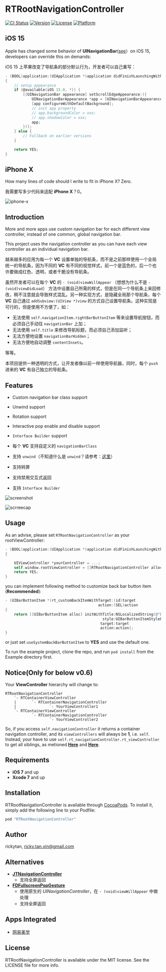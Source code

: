 # RTRootNavigationController

[![CI Status](http://img.shields.io/travis/rickytan/RTRootNavigationController.svg?style=flat)](https://travis-ci.org/rickytan/RTRootNavigationController)
[![Version](https://img.shields.io/cocoapods/v/RTRootNavigationController.svg?style=flat)](http://cocoapods.org/pods/RTRootNavigationController)
[![License](https://img.shields.io/cocoapods/l/RTRootNavigationController.svg?style=flat)](http://cocoapods.org/pods/RTRootNavigationController)
[![Platform](https://img.shields.io/cocoapods/p/RTRootNavigationController.svg?style=flat)](http://cocoapods.org/pods/RTRootNavigationController)

## iOS 15
Apple has changed some behavior of **UINavigationBar**([see](https://developer.apple.com/forums/thread/683265)）on iOS 15, developers can override this on demands:

iOS 15 上苹果改变了导航条的部分默认行为，开发者可以自己重写：

```objective-c
- (BOOL)application:(UIApplication *)application didFinishLaunchingWithOptions:(NSDictionary *)launchOptions
{
    // setup appearance
    if (@available(iOS 15.0, *)) {
        [[UINavigationBar appearance] setScrollEdgeAppearance:({
            UINavigationBarAppearance *app = [UINavigationBarAppearance new];
            [app configureWithDefaultBackground];
            // init app property
            // app.backgroundColor = xxx;
            // app.shadowColor = xxx;
            app;
        })];
    } else {
        // Fallback on earlier versions
    }

    return YES;
}
```

## iPhone X
How many lines of code should I write to fit in iPhone X? Zero.

我需要写多少代码来适配 **iPhone X**？0。

![iphone-x](https://user-images.githubusercontent.com/1250207/30429339-abb20914-9989-11e7-9058-c967839315f4.gif)

## Introduction
More and more apps use custom navigation bar for each different view controller, instead of one common, global navigation bar.

This project uses the navigation controller as you can have each view controller as an individual navigation bar.

越来越多的应用为每一个 **VC** 设置单独的导航条，而不是之前那样使用一个全局统一的导航条，因为不同的 **VC** 有不同的视觉样式，前一个是蓝色的，后一个也许要做成红色、透明，或者干脆没有导航条。

虽然开发者可以在每个 **VC** 的 `- (void)viewWillAppear` （想想为什么不是 `- (void)viewDidLoad`） 方法中设置自己所需的样式，但是在同一个导航条上来回修改，稍不注意就会导致样式混乱。另一种实现方式，是隐藏全局那个导航条，每个 **VC** 自己通过 `addSubview:(UIView *)view` 的方式自己设置导航条。这种实现是可行的，但是使用不方便了，如：
- 无法使用 `self.navigationItem.rightBarButtonItem` 等来设置导航按钮，而必须自己手动往 `navigationBar` 上加；
- 无法使用 `self.title` 来修改导航标题，而必须自己添加监听；
- 无法方便地设置 `navigationBarHidden`；
- 无法方便地自动调整 `contentInsets`。

等等。

本项目提供一种透明的方式，让开发者像以前一样使用导航器，同时，每个 `push` 进来的 **VC** 有自己独立的导航条。

## Features

* Custom navigation bar class support
* Unwind support
* Rotation support
* Interactive pop enable and disable support
* `Interface Builder` support

* 每个 **VC** 支持自定义的 `navigationBarClass`
* 支持 `unwind`（不知道什么是 `unwind`？请参考：[这里](https://developer.apple.com/library/ios/technotes/tn2298/_index.html)）
* 支持转屏
* 支持禁用交互式返回
* 支持 `Interface Builder`

![screenshot](./ScreenShot/1.png)

![scrreecap](./ScreenShot/2.gif)

## Usage

As an advise, please set `RTRootNavigationController` as your rootViewController:

```objective-c
- (BOOL)application:(UIApplication *)application didFinishLaunchingWithOptions:(NSDictionary *)launchOptions
{

    UIViewController *yourController = ...;
    self.window.rootViewController = [[RTRootNavigationController alloc] initWithRootViewController:yourController];
    return YES;
}
```

you can implement following method to customize back bar button item (**Recommended**):

```objective-c
- (UIBarButtonItem *)rt_customBackItemWithTarget:(id)target
                                          action:(SEL)action
{
    return [[UIBarButtonItem alloc] initWithTitle:NSLocalizedString(@"Back", nil)
                                            style:UIBarButtonItemStylePlain
                                           target:target
                                           action:action];
}
```

or just set `useSystemBackBarButtonItem` to **YES** and use the default one.

To run the example project, clone the repo, and run `pod install` from the Example directory first.

## __Notice__(Only for below v0.6)

Your **ViewController** hierarchy will change to:
```
RTRootNavigationController
    `- RTContainerViewController
    |       `- RTContainerNavigationController
    |               `- YourViewController1
    `- RTContainerViewController
            `- RTContainerNavigationController
                    `- YourViewController2
```
So, if you access `self.navigationController` it returns a container navigation controller, and its `viewControllers` will always be **1**, i.e. `self`. Instead, your have to use `self.rt_navigationController.rt_viewController` to get all siblings, as metioned **[Here](https://github.com/rickytan/RTRootNavigationController/blob/master/RTRootNavigationController/Classes/UIViewController%2BRTRootNavigationController.h#L36)** and **[Here](https://github.com/rickytan/RTRootNavigationController/blob/master/RTRootNavigationController/Classes/RTRootNavigationController.h#L81)**.

## Requirements

* **iOS 7** and up
* **Xcode 7** and up

## Installation

RTRootNavigationController is available through [CocoaPods](http://cocoapods.org). To install
it, simply add the following line to your Podfile:

```ruby
pod "RTRootNavigationController"
```

## Author

rickytan, ricky.tan.xin@gmail.com

## Alternatives

- [**JTNavigationController**](https://github.com/JNTian/JTNavigationController)
  - 支持全屏返回
- [**FDFullscreenPopGesture**](https://github.com/forkingdog/FDFullscreenPopGesture)
  - 使用原生的 *UINavigationController*，在 `- (void)viewWillAppear` 中做处理
  - 支持全屏返回
  
## Apps Integrated

* [网易美学](https://itunes.apple.com/cn/app/%E7%BD%91%E6%98%93%E7%BE%8E%E5%AD%A6-%E9%A2%9C%E5%80%BC%E6%9C%80%E9%AB%98%E7%9A%84%E7%BE%8E%E5%A6%86%E7%A4%BE%E5%8C%BA/id1147533466?mt=8)

## License

RTRootNavigationController is available under the MIT license. See the LICENSE file for more info.
